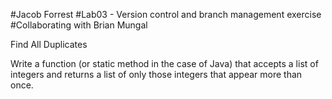 #Jacob Forrest
#Lab03 - Version control and branch management exercise
#Collaborating with Brian Mungal

Find All Duplicates

Write a function (or static method in the case of Java) that accepts a list of integers and returns a list of only those integers that appear more than once.